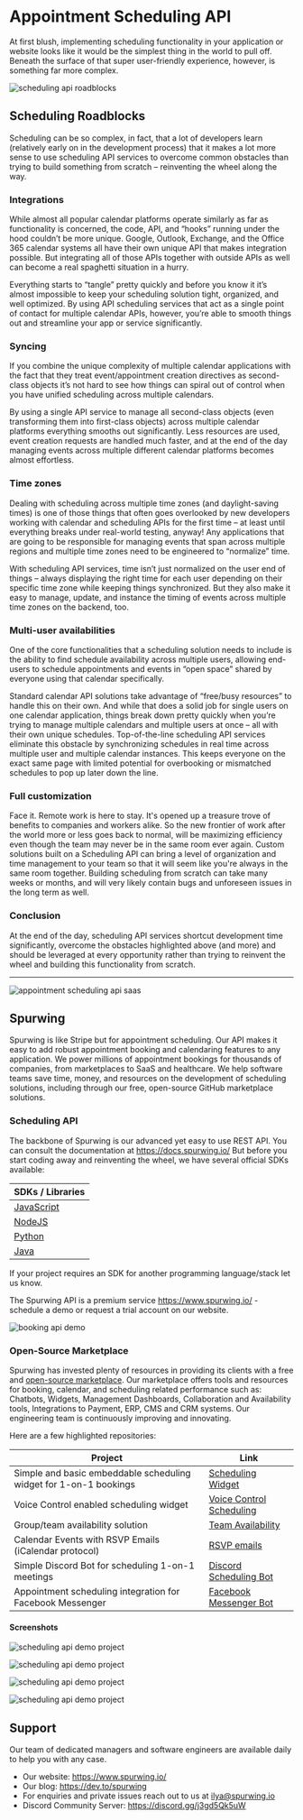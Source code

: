 # Appointment Scheduling API
At first blush, implementing scheduling functionality in your application or website looks like it would be the simplest thing in the world to pull off. Beneath the surface of that super user-friendly experience, however, is something far more complex.

![scheduling api roadblocks](https://user-images.githubusercontent.com/9488406/119058248-465f8a00-b9ce-11eb-9ded-e03f88f62fb7.png)

## Scheduling Roadblocks
Scheduling can be so complex, in fact, that a lot of developers learn (relatively early on in the development process) that it makes a lot more sense to use scheduling API services to overcome common obstacles than trying to build something from scratch – reinventing the wheel along the way.

### Integrations
While almost all popular calendar platforms operate similarly as far as functionality is concerned, the code, API, and “hooks” running under the hood couldn’t be more unique. Google, Outlook, Exchange, and the Office 365 calendar systems all have their own unique API that makes integration possible. But integrating all of those APIs together with outside APIs as well can become a real spaghetti situation in a hurry.

Everything starts to “tangle” pretty quickly and before you know it it’s almost impossible to keep your scheduling solution tight, organized, and well optimized. By using API scheduling services that act as a single point of contact for multiple calendar APIs, however, you’re able to smooth things out and streamline your app or service significantly.

### Syncing
If you combine the unique complexity of multiple calendar applications with the fact that they treat event/appointment creation directives as second-class objects it’s not hard to see how things can spiral out of control when you have unified scheduling across multiple calendars.

By using a single API service to manage all second-class objects (even transforming them into first-class objects) across multiple calendar platforms everything smooths out significantly. Less resources are used, event creation requests are handled much faster, and at the end of the day managing events across multiple different calendar platforms becomes almost effortless.

### Time zones
Dealing with scheduling across multiple time zones (and daylight-saving times) is one of those things that often goes overlooked by new developers working with calendar and scheduling APIs for the first time – at least until everything breaks under real-world testing, anyway! Any applications that are going to be responsible for managing events that span across multiple regions and multiple time zones need to be engineered to “normalize” time.

With scheduling API services, time isn’t just normalized on the user end of things – always displaying the right time for each user depending on their specific time zone while keeping things synchronized. But they also make it easy to manage, update, and instance the timing of events across multiple time zones on the backend, too.

### Multi-user availabilities
One of the core functionalities that a scheduling solution needs to include is the ability to find schedule availability across multiple users, allowing end-users to schedule appointments and events in “open space” shared by everyone using that calendar specifically.

Standard calendar API solutions take advantage of “free/busy resources” to handle this on their own. And while that does a solid job for single users on one calendar application, things break down pretty quickly when you’re trying to manage multiple calendars and multiple users at once – all with their own unique schedules. Top-of-the-line scheduling API services eliminate this obstacle by synchronizing schedules in real time across multiple user and multiple calendar instances. This keeps everyone on the exact same page with limited potential for overbooking or mismatched schedules to pop up later down the line.

### Full customization
Face it. Remote work is here to stay. It's opened up a treasure trove of benefits to companies and workers alike. So the new frontier of work after the world more or less goes back to normal, will be maximizing efficiency even though the team may never be in the same room ever again. Custom solutions built on a Scheduling API can bring a level of organization and time management to your team so that it will seem like you're always in the same room together. Building scheduling from scratch can take many weeks or months, and will very likely contain bugs and unforeseen issues in the long term as well.


### Conclusion
At the end of the day, scheduling API services shortcut development time significantly, overcome the obstacles highlighted above (and more) and should be leveraged at every opportunity rather than trying to reinvent the wheel and building this functionality from scratch.

--- 

![appointment scheduling api saas](https://user-images.githubusercontent.com/9488406/119058271-537c7900-b9ce-11eb-9287-c1fec1f33afa.png)

## Spurwing
Spurwing is like Stripe but for appointment scheduling. Our API makes it easy to add robust appointment booking and calendaring features to any application. We power millions of appointment bookings for thousands of companies, from marketplaces to SaaS and healthcare. We help software teams save time, money, and resources on the development of scheduling solutions, including through our free, open-source GitHub marketplace solutions.

### Scheduling API

The backbone of Spurwing is our advanced yet easy to use REST API. You can consult the documentation at https://docs.spurwing.io/
But before you start coding away and reinventing the wheel, we have several official SDKs available:

| SDKs / Libraries |
| --- |
| [JavaScript](https://github.com/Spurwing/Spurwing-API-Javascript-Library) |
| [NodeJS](https://github.com/spurwingio/Spurwing-API-NodeJS-Library) |
| [Python](https://github.com/Spurwing/Spurwing-API-Python-Library) |
| [Java](https://github.com/Spurwing/Spurwing-API-Java-Library) |

If your project requires an SDK for another programming language/stack let us know.

The Spurwing API is a premium service https://www.spurwing.io/ - schedule a demo or request a trial account on our website.

![booking api demo](https://user-images.githubusercontent.com/9488406/119061415-9c373080-b9d4-11eb-8c84-3979ec5e6d6c.png)

### Open-Source Marketplace

Spurwing has invested plenty of resources in providing its clients with a free and [open-source marketplace](https://github.com/Spurwing/). Our marketplace offers tools and resources for booking, calendar, and scheduling related performance such as: Chatbots, Widgets, Management Dashboards, Collaboration and Availability tools, Integrations to Payment, ERP, CMS and CRM systems. Our engineering team is continuously improving and innovating.

Here are a few highlighted repositories:

| Project | Link |
| --- | --- |
| Simple and basic embeddable scheduling widget for 1-on-1 bookings | [Scheduling Widget](https://github.com/Spurwing/Appointment-Scheduling-Widgets/tree/main/SimpleAppointmentScheduling) |
| Voice Control enabled scheduling widget | [Voice Control Scheduling](https://github.com/Spurwing/Appointment-Scheduling-Widgets/tree/main/SimpleAppointmentScheduling_audio) |
| Group/team availability solution | [Team Availability](https://github.com/Spurwing/Availability-Solutions/tree/main/solution_01) |
| Calendar Events with RSVP Emails (iCalendar protocol) | [RSVP emails](https://github.com/Spurwing/iCalendar-Integrations) |
| Simple Discord Bot for scheduling 1-on-1 meetings | [Discord Scheduling Bot](https://github.com/Spurwing/Chat-Bot-Integrations/tree/main/Discord/NodeJS) |
| Appointment scheduling integration for Facebook Messenger | [Facebook Messenger Bot](https://github.com/Spurwing/Chat-Bot-Integrations/tree/main/Facebook/NodeJS) |



#### Screenshots
![scheduling api demo project](https://user-images.githubusercontent.com/9488406/119062050-1320f900-b9d6-11eb-96d5-1ddc652b2404.png)

![scheduling api demo project](https://user-images.githubusercontent.com/9488406/119062108-2fbd3100-b9d6-11eb-85c9-ac2ce5fe2839.png)

![scheduling api demo project](https://user-images.githubusercontent.com/9488406/119062128-43689780-b9d6-11eb-8e99-c3fef2e78540.png)

![scheduling api demo project](https://user-images.githubusercontent.com/9488406/119062172-66934700-b9d6-11eb-80e6-608831cedee2.png)

## Support

Our team of dedicated managers and software engineers are available daily to help you with any case.

- Our website: https://www.spurwing.io/
- Our blog: https://dev.to/spurwing
- For enquiries and private issues reach out to us at ilya@spurwing.io
- Discord Community Server: https://discord.gg/j3gd5Qk5uW
